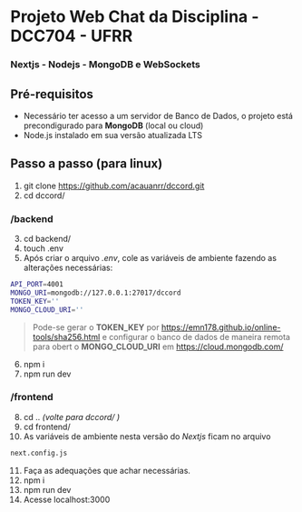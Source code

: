 # Projeto Web Chat da Disciplina - DCC704 - UFRR
### Nextjs - Nodejs - MongoDB e WebSockets

## Pré-requisitos
- Necessário ter acesso a um servidor de Banco de Dados, o projeto está precondigurado para **MongoDB** (local ou cloud)
- Node.js instalado em sua versão atualizada LTS

## Passo a passo (para linux)
1. git clone https://github.com/acauanrr/dccord.git
2. cd dccord/
  ### /backend
3. cd backend/
4. touch .env
5. Após criar o arquivo *.env*, cole as variáveis de ambiente fazendo as alterações necessárias:
```bash
API_PORT=4001
MONGO_URI=mongodb://127.0.0.1:27017/dccord
TOKEN_KEY=''  
MONGO_CLOUD_URI=''
```
>Pode-se gerar o **TOKEN_KEY** por <https://emn178.github.io/online-tools/sha256.html>
>e configurar o banco de dados de maneira remota para obert o **MONGO_CLOUD_URI** em <https://cloud.mongodb.com/>
6. npm i
7. npm run dev

 ### /frontend
8. cd .. *(volte para dccord/ )*
9. cd frontend/ 
10. As variáveis de ambiente nesta versão do *Nextjs* ficam no arquivo
```bash
next.config.js
```
11. Faça as adequações que achar necessárias.
12. npm i
13. npm run dev
14. Acesse localhost:3000

